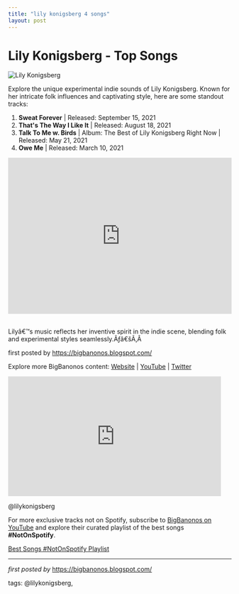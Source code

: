```yaml
---
title: "lily konigsberg 4 songs"
layout: post
---
```

<h1>Lily Konigsberg - Top Songs</h1>
<img alt="Lily Konigsberg" src="https://f4.bcbits.com/img/a3814913118_65" /> <p>Explore the unique experimental indie sounds of Lily Konigsberg. Known for her intricate folk influences and captivating style, here are some standout tracks:</p> <ol> <li><strong>Sweat Forever</strong> | Released: September 15, 2021</li> <li><strong>That's The Way I Like It</strong> | Released: August 18, 2021</li> <li><strong>Talk To Me w. Birds</strong> | Album: The Best of Lily Konigsberg Right Now | Released: May 21, 2021</li> <li><strong>Owe Me</strong> | Released: March 10, 2021</li>
</ol> <div> <iframe allow="autoplay; clipboard-write; encrypted-media; fullscreen; picture-in-picture" allowfullscreen="" frameborder="0" height="352" loading="lazy" src="https://open.spotify.com/embed/playlist/6SAXQBEsOW5mlLm5E7OsnP?utm_source=generator" width="100%"></iframe>
</div><br /><p>Lilyâ€™s music reflects her inventive spirit in the indie scene, blending folk and experimental styles seamlessly.Ãƒâ€šÃ‚Â </p><p>first posted by <a href="https://bigbanonos.blogspot.com/">https://bigbanonos.blogspot.com/</a></p> <div> <p>Explore more BigBanonos content: <a href="https://bigbanonos.blogspot.com/">Website</a> | <a href="https://www.youtube.com/@BigBanonos">YouTube</a> | <a href="https://x.com/bigbanonos">Twitter</a></p>
</div>
<iframe frameborder="0" height="270" src="https://youtube.com/embed/aoFFu3xPNwk" width="480"></iframe>
<!--Tags-->
<p>@lilykonigsberg</p>


<!--Subscribe and Playlist Links-->
<div>
    <p>For more exclusive tracks not on Spotify, subscribe to <a href="https://www.youtube.com/@BigBanonos" target="_blank">BigBanonos on YouTube</a> and explore their curated playlist of the best songs <strong>#NotOnSpotify</strong>.</p>
    <p><a href="https://www.youtube.com/playlist?list=PLtuNtuTatqI0kFahUCbtbfenC_ET5O_tr" target="_blank">Best Songs #NotOnSpotify Playlist<br /></a></p></div>

<hr />

<p><em>first posted by</em> <a href="https://bigbanonos.blogspot.com/" rel="noopener" target="_new">https://bigbanonos.blogspot.com/</a></p>

<p>tags: @lilykonigsberg,</p>
